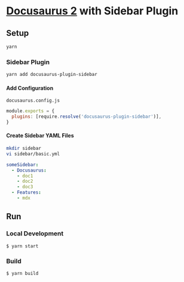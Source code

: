 # [Docusaurus 2](https://v2.docusaurus.io/) with Sidebar Plugin

## Setup

```bash
yarn
```

### Sidebar Plugin

```bash
yarn add docusaurus-plugin-sidebar
```

#### Add Configuration

`docusaurus.config.js`

```js
module.exports = {
  plugins: [require.resolve('docusaurus-plugin-sidebar')],
}
```

#### Create Sidebar YAML Files

```bash
mkdir sidebar
vi sidebar/basic.yml
```

```yml
someSidebar: 
  - Docusaurus:
    - doc1
    - doc2
    - doc3
  - Features:
    - mdx
```

## Run

### Local Development

```
$ yarn start
```

### Build

```
$ yarn build
```
